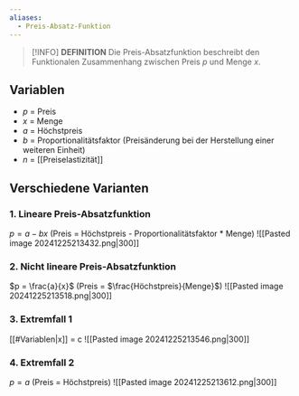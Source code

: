 ```yaml
---
aliases:
  - Preis-Absatz-Funktion
---
```

>[!INFO] **DEFINITION**
>Die Preis-Absatzfunktion beschreibt den Funktionalen Zusammenhang zwischen Preis $p$ und Menge $x$.

## Variablen
- $p$ = Preis
- $x$ = Menge
- $a$ = Höchstpreis
- $b$ = Proportionalitätsfaktor (Preisänderung bei der Herstellung einer weiteren Einheit)
- $n$ = [[Preiselastizität]]
## Verschiedene Varianten
### 1. Lineare Preis-Absatzfunktion
$p = a - bx$ 
(Preis = Höchstpreis - Proportionalitätsfaktor * Menge)
![[Pasted image 20241225213432.png|300]]

### 2. Nicht lineare Preis-Absatzfunktion
$p = \frac{a}{x}$ 
(Preis = $\frac{Höchstpreis}{Menge}$)
![[Pasted image 20241225213518.png|300]]

### 3. Extremfall 1
[[#Variablen|x]] = c
![[Pasted image 20241225213546.png|300]]

### 4. Extremfall 2
$p=a$
(Preis = Höchstpreis)
![[Pasted image 20241225213612.png|300]]
